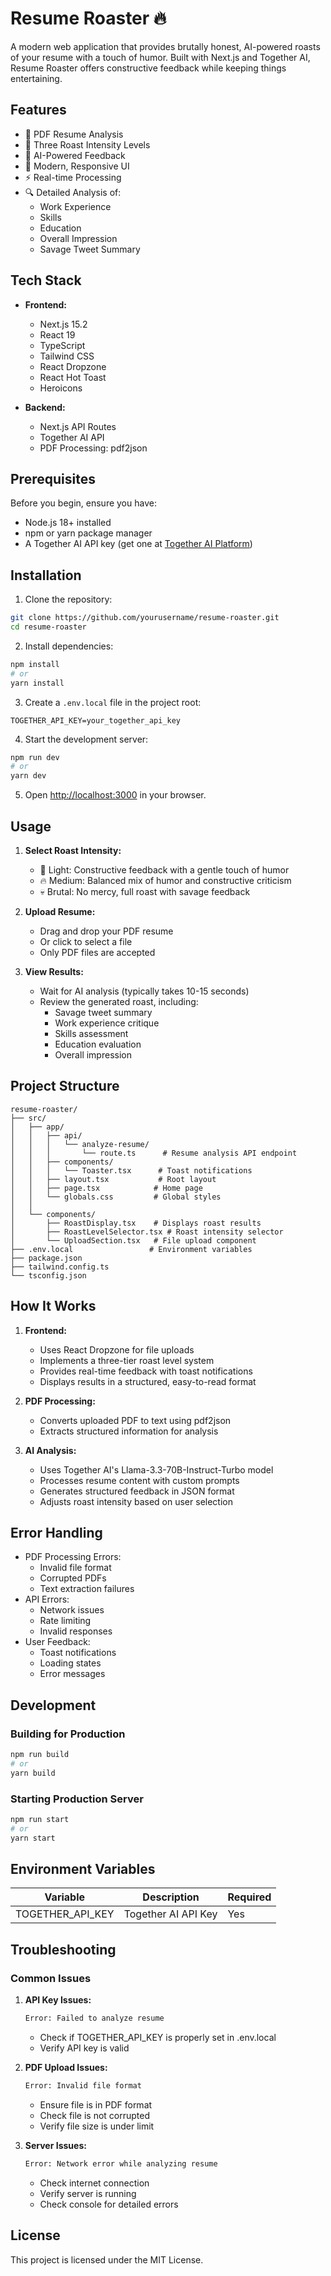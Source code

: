# Resume Roaster 🔥

A modern web application that provides brutally honest, AI-powered roasts of your resume with a touch of humor. Built with Next.js and Together AI, Resume Roaster offers constructive feedback while keeping things entertaining.

## Features

- 📄 PDF Resume Analysis
- 🎯 Three Roast Intensity Levels
- 🤖 AI-Powered Feedback
- 🎨 Modern, Responsive UI
- ⚡ Real-time Processing
- 🔍 Detailed Analysis of:
  - Work Experience
  - Skills
  - Education
  - Overall Impression
  - Savage Tweet Summary

## Tech Stack

- **Frontend:**
  - Next.js 15.2
  - React 19
  - TypeScript
  - Tailwind CSS
  - React Dropzone
  - React Hot Toast
  - Heroicons

- **Backend:**
  - Next.js API Routes
  - Together AI API
  - PDF Processing: pdf2json

## Prerequisites

Before you begin, ensure you have:
- Node.js 18+ installed
- npm or yarn package manager
- A Together AI API key (get one at [Together AI Platform](https://www.together.ai))

## Installation

1. Clone the repository:
```bash
git clone https://github.com/yourusername/resume-roaster.git
cd resume-roaster
```

2. Install dependencies:
```bash
npm install
# or
yarn install
```

3. Create a `.env.local` file in the project root:
```env
TOGETHER_API_KEY=your_together_api_key
```

4. Start the development server:
```bash
npm run dev
# or
yarn dev
```

5. Open [http://localhost:3000](http://localhost:3000) in your browser.

## Usage

1. **Select Roast Intensity:**
   - 🌱 Light: Constructive feedback with a gentle touch of humor
   - 🔥 Medium: Balanced mix of humor and constructive criticism
   - 💀 Brutal: No mercy, full roast with savage feedback

2. **Upload Resume:**
   - Drag and drop your PDF resume
   - Or click to select a file
   - Only PDF files are accepted

3. **View Results:**
   - Wait for AI analysis (typically takes 10-15 seconds)
   - Review the generated roast, including:
     - Savage tweet summary
     - Work experience critique
     - Skills assessment
     - Education evaluation
     - Overall impression

## Project Structure

```
resume-roaster/
├── src/
│   ├── app/
│   │   ├── api/
│   │   │   └── analyze-resume/
│   │   │       └── route.ts      # Resume analysis API endpoint
│   │   ├── components/
│   │   │   └── Toaster.tsx      # Toast notifications
│   │   ├── layout.tsx           # Root layout
│   │   ├── page.tsx            # Home page
│   │   └── globals.css         # Global styles
│   │
│   └── components/
│       ├── RoastDisplay.tsx    # Displays roast results
│       ├── RoastLevelSelector.tsx # Roast intensity selector
│       └── UploadSection.tsx   # File upload component
├── .env.local                 # Environment variables
├── package.json
├── tailwind.config.ts
└── tsconfig.json
```

## How It Works

1. **Frontend:**
   - Uses React Dropzone for file uploads
   - Implements a three-tier roast level system
   - Provides real-time feedback with toast notifications
   - Displays results in a structured, easy-to-read format

2. **PDF Processing:**
   - Converts uploaded PDF to text using pdf2json
   - Extracts structured information for analysis

3. **AI Analysis:**
   - Uses Together AI's Llama-3.3-70B-Instruct-Turbo model
   - Processes resume content with custom prompts
   - Generates structured feedback in JSON format
   - Adjusts roast intensity based on user selection

## Error Handling

- PDF Processing Errors:
  - Invalid file format
  - Corrupted PDFs
  - Text extraction failures
- API Errors:
  - Network issues
  - Rate limiting
  - Invalid responses
- User Feedback:
  - Toast notifications
  - Loading states
  - Error messages

## Development

### Building for Production
```bash
npm run build
# or
yarn build
```

### Starting Production Server
```bash
npm run start
# or
yarn start
```

## Environment Variables

| Variable | Description | Required |
|----------|-------------|----------|
| TOGETHER_API_KEY | Together AI API Key | Yes |

## Troubleshooting

### Common Issues

1. **API Key Issues:**
   ```bash
   Error: Failed to analyze resume
   ```
   - Check if TOGETHER_API_KEY is properly set in .env.local
   - Verify API key is valid

2. **PDF Upload Issues:**
   ```bash
   Error: Invalid file format
   ```
   - Ensure file is in PDF format
   - Check file is not corrupted
   - Verify file size is under limit

3. **Server Issues:**
   ```bash
   Error: Network error while analyzing resume
   ```
   - Check internet connection
   - Verify server is running
   - Check console for detailed errors

## License

This project is licensed under the MIT License.
